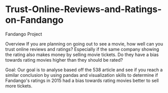 # Trust-Online-Reviews-and-Ratings-on-Fandango

Fandango Project

Overview
If you are planning on going out to see a movie, how well can you trust online reviews and ratings? Especially if the same company showing the rating also makes money by selling movie tickets. Do they have a bias towards rating movies higher than they should be rated?

Goal:
Our goal is to analyse based off the 538 article and see if you reach a similar conclusion by using pandas and visualization skills to determine if Fandango's ratings in 2015 had a bias towards rating movies better to sell more tickets.
